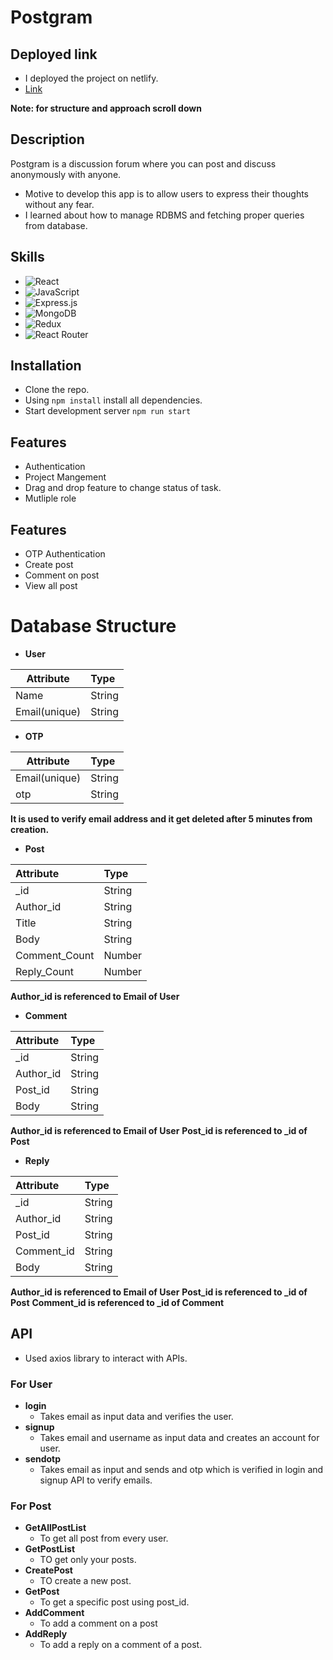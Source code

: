 # Postgram

## Deployed link
* I deployed the project on netlify.
* [Link](https://postgram-1.netlify.app/)

**Note: for structure and approach scroll down**

## Description

Postgram is a discussion forum where you can post and discuss anonymously with anyone.

- Motive to develop this app is to allow users to express their thoughts without any fear.
- I learned about how to manage RDBMS and fetching proper queries from database.

## Skills
* ![React](https://img.shields.io/badge/react-%2320232a.svg?style=for-the-badge&logo=react&logoColor=%2361DAFB)
* ![JavaScript](https://img.shields.io/badge/javascript-%23323330.svg?style=for-the-badge&logo=javascript&logoColor=%23F7DF1E)
* ![Express.js](https://img.shields.io/badge/express.js-%23404d59.svg?style=for-the-badge&logo=express&logoColor=%2361DAFB)
* ![MongoDB](https://img.shields.io/badge/MongoDB-%234ea94b.svg?style=for-the-badge&logo=mongodb&logoColor=white)
* ![Redux](https://img.shields.io/badge/redux-%23593d88.svg?style=for-the-badge&logo=redux&logoColor=white)
* ![React Router](https://img.shields.io/badge/React_Router-CA4245?style=for-the-badge&logo=react-router&logoColor=white)

## Installation
* Clone the repo.
* Using `npm install` install all dependencies.
* Start development server `npm run start`

## Features

* Authentication
* Project Mangement
* Drag and drop feature to change status of task.
* Mutliple role


## Features

* OTP Authentication
* Create post
* Comment on post
* View all post


# Database Structure
* **User**


| Attribute | Type   |
| --------- |:------ |
| Name      | String |
| Email(unique)     | String |

* **OTP**


| Attribute     | Type   |
| ------------- |:------ |
| Email(unique) | String |
| otp           | String |

**It is used to verify email address and it get deleted after 5 minutes from creation.**


* **Post**


| Attribute     | Type   |
|:------------- |:------ |
| _id           | String |
| Author_id     | String |
| Title         | String |
| Body          | String |
| Comment_Count | Number |
| Reply_Count   | Number |

**Author_id is referenced to Email of User**


* **Comment**


| Attribute     | Type   |
|:------------- |:------ |
| _id     | String |
| Author_id     | String |
| Post_id         | String |
| Body          | String |

**Author_id is referenced to Email of User**
**Post_id is referenced to _id of Post**

* **Reply**


| Attribute     | Type   |
|:------------- |:------ |
| _id     | String |
| Author_id     | String |
| Post_id         | String |
| Comment_id         | String |
| Body          | String |

**Author_id is referenced to Email of User**
**Post_id is referenced to _id of Post**
**Comment_id is referenced to _id of Comment**


## API
* Used axios library to interact with APIs.

### For User
* **login**
    * Takes email as input data and verifies the user.
* **signup**
    * Takes email and username as input data and creates an account for user.
* **sendotp**
    * Takes email as input and sends and otp which is verified in login and signup API to verify emails.

### For Post
* **GetAllPostList**
    * To get all post from every user.
* **GetPostList**
    * TO get only your posts.
* **CreatePost**
    * TO create a new post.
* **GetPost**
    * To get a specific post using post_id.
* **AddComment**
    * To add a comment on a post
* **AddReply**
    * To add a reply on a comment of a post.
